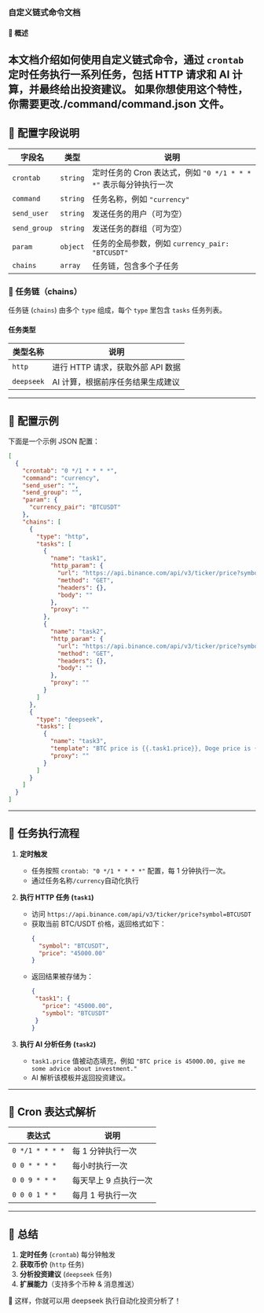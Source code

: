 ### 自定义链式命令文档

#### 📌 **概述**
本文档介绍如何使用自定义链式命令，通过 `crontab` 定时任务执行一系列任务，包括 HTTP 请求和 AI 计算，并最终给出投资建议。
如果你想使用这个特性，你需要更改./command/command.json 文件。
---

## **📖 配置字段说明**
| 字段名       | 类型      | 说明 |
|-------------|----------|------|
| `crontab`   | `string` | 定时任务的 Cron 表达式，例如 `"0 */1 * * * *"` 表示每分钟执行一次 |
| `command`   | `string` | 任务名称，例如 `"currency"` |
| `send_user` | `string` | 发送任务的用户（可为空） |
| `send_group`| `string` | 发送任务的群组（可为空） |
| `param`     | `object` | 任务的全局参数，例如 `currency_pair: "BTCUSDT"` |
| `chains`    | `array`  | 任务链，包含多个子任务 |

### **📌 任务链（chains）**
任务链 (`chains`) 由多个 `type` 组成，每个 `type` 里包含 `tasks` 任务列表。

#### **任务类型**
| 类型名称  | 说明 |
|----------|------|
| `http`   | 进行 HTTP 请求，获取外部 API 数据 |
| `deepseek` | AI 计算，根据前序任务结果生成建议 |

---

## **📖 配置示例**
下面是一个示例 JSON 配置：
```json
[
  {
    "crontab": "0 */1 * * * *",
    "command": "currency",
    "send_user": "",
    "send_group": "",
    "param": {
      "currency_pair": "BTCUSDT"
    },
    "chains": [
      {
        "type": "http",
        "tasks": [
          {
            "name": "task1",
            "http_param": {
              "url": "https://api.binance.com/api/v3/ticker/price?symbol={{.currency_pair}}",
              "method": "GET",
              "headers": {},
              "body": ""
            },
            "proxy": ""
          },
          {
            "name": "task2",
            "http_param": {
              "url": "https://api.binance.com/api/v3/ticker/price?symbol=DOGEUSDT",
              "method": "GET",
              "headers": {},
              "body": ""
            },
            "proxy": ""
          }
        ]
      },
      {
        "type": "deepseek",
        "tasks": [
          {
            "name": "task3",
            "template": "BTC price is {{.task1.price}}, Doge price is {{.task2.price}}, give me some advice about investment.",
            "proxy": ""
          }
        ]
      }
    ]
  }
]
```

---

## **📖 任务执行流程**
1. **定时触发**
   - 任务按照 `crontab: "0 */1 * * * *"` 配置，每 1 分钟执行一次。
   - 通过任务名称`/currency`自动化执行

2. **执行 HTTP 任务 (`task1`)**
   - 访问 `https://api.binance.com/api/v3/ticker/price?symbol=BTCUSDT`
   - 获取当前 BTC/USDT 价格，返回格式如下：
     ```json
     {
       "symbol": "BTCUSDT",
       "price": "45000.00"
     }
     ```
   - 返回结果被存储为：
     ```json
     {
      "task1": {
        "price": "45000.00", 
        "symbol": "BTCUSDT"
      }
     }
      ```

3. **执行 AI 分析任务 (`task2`)**
   - `task1.price` 值被动态填充，例如 `"BTC price is 45000.00, give me some advice about investment."`
   - AI 解析该模板并返回投资建议。

---

## **📖 Cron 表达式解析**
| 表达式           | 说明 |
|-----------------|------|
| `0 */1 * * * *` | 每 1 分钟执行一次 |
| `0 0 * * * *`   | 每小时执行一次 |
| `0 0 9 * * *`   | 每天早上 9 点执行一次 |
| `0 0 0 1 * *`   | 每月 1 号执行一次 |

---

## **📖 总结**
1. **定时任务** (`crontab`) 每分钟触发
2. **获取币价** (`http` 任务)
3. **分析投资建议** (`deepseek` 任务)
4. **扩展能力**（支持多个币种 & 消息推送）

🚀 这样，你就可以用 deepseek 执行自动化投资分析了！
